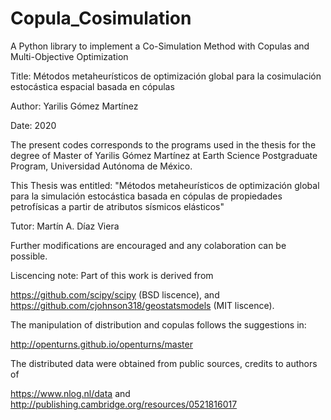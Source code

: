 # Copula_Cosimulation
A Python library to implement a Co-Simulation Method with Copulas and Multi-Objective Optimization

Title: Métodos metaheurísticos de optimización global para la cosimulación estocástica espacial basada en cópulas

Author: Yarilis Gómez Martínez

Date: 2020

The present codes corresponds to the programs used in the thesis for the degree of Master of Yarilis Gómez Martínez at Earth Science Postgraduate Program, Universidad Autónoma de México.

This Thesis was entitled: "Métodos metaheurísticos de optimización global para la simulación estocástica basada en cópulas de propiedades petrofísicas a partir de atributos sísmicos elásticos"

Tutor: Martín A. Díaz Viera

Further modifications are encouraged and any colaboration can be possible.

Liscencing note: Part of this work is derived from

https://github.com/scipy/scipy      (BSD liscence),
and
https://github.com/cjohnson318/geostatsmodels      (MIT liscence).

The manipulation of distribution and copulas follows the suggestions in:

http://openturns.github.io/openturns/master

The distributed data were obtained from public sources, credits to authors of 

https://www.nlog.nl/data
and 
http://publishing.cambridge.org/resources/0521816017
